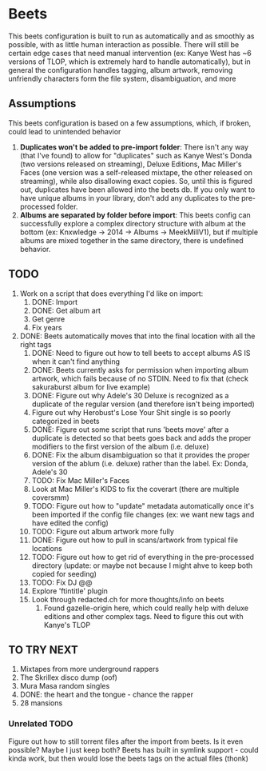 # Beets

This beets configuration is built to run as automatically and as smoothly as possible, with as little human interaction as possible. There will still be certain edge cases that need manual intervention (ex: Kanye West has ~6 versions of TLOP, which is extremely hard to handle automatically), but in general the configuration handles tagging, album artwork, removing unfriendly characters form the file system, disambiguation, and more

## Assumptions

This beets configuration is based on a few assumptions, which, if broken, could lead to unintended behavior

1. **Duplicates won't be added to pre-import folder**: There isn't any way (that I've found) to allow for "duplicates" such as Kanye West's Donda (two versions released on streaming), Deluxe Editions, Mac Miller's Faces (one version was a self-released mixtape, the other released on streaming), while also disallowing exact copies. So, until this is figured out, duplicates have been allowed into the beets db. If you only want to have unique albums in your library, don't add any duplicates to the pre-processed folder.
2. **Albums are separated by folder before import**: This beets config can successfully explore a complex directory structure with album at the bottom (ex: Knxwledge -> 2014 -> Albums -> MeekMillV1), but if multiple albums are mixed together in the same directory, there is undefined behavior.

## TODO

1. Work on a script that does everything I'd like on import:
   1. DONE: Import
   2. DONE: Get album art
   3. Get genre
   4. Fix years
2. DONE: Beets automatically moves that into the final location with all the right tags
   1. DONE: Need to figure out how to tell beets to accept albums AS IS when it can't find anything
   2. DONE: Beets currently asks for permission when importing album artwork, which fails because of no STDIN. Need to fix that (check sakuraburst album for live example)
   3. DONE: Figure out why Adele's 30 Deluxe is recognized as a duplicate of the regular version (and therefore isn't being imported)
   4. Figure out why Herobust's Lose Your Shit single is so poorly categorized in beets
   5. DONE: Figure out some script that runs 'beets move' after a duplicate is detected so that beets goes back and adds the proper modifiers to the first version of the album (i.e. deluxe)
   6. DONE: Fix the album disambiguation so that it provides the proper version of the ablum (i.e. deluxe) rather than the label. Ex: Donda, Adele's 30
   7. TODO: Fix Mac Miller's Faces
   8. Look at Mac Miller's KIDS to fix the coverart (there are multiple coversmm)
   9. TODO: Figure out how to "update" metadata automatically once it's been imported if the config file changes (ex: we want new tags and have edited the config)
   10. TODO: Figure out album artwork more fully
   11. DONE: Figure out how to pull in scans/artwork from typical file locations
   12. TODO: Figure out how to get rid of everything in the pre-processed directory (update: or maybe not because I might ahve to keep both copied for seeding)
   13. TODO: Fix DJ @@
   14. Explore 'ftintitle' plugin
   15. Look through redacted.ch for more thoughts/info on beets
       1.  Found gazelle-origin here, which could really help with deluxe editions and other complex tags. Need to figure this out with Kanye's TLOP

## TO TRY NEXT

1. Mixtapes from more underground rappers
2. The Skrillex disco dump (oof)
3. Mura Masa random singles
4. DONE: the heart and the tongue - chance the rapper
5. 28 mansions

### Unrelated TODO

Figure out how to still torrent files after the import from beets. Is it even possible? Maybe I just keep both? Beets has built in symlink support - could kinda work, but then would lose the beets tags on the actual files (thonk)
